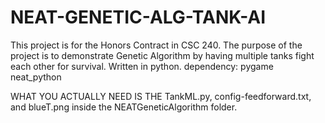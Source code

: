 # NEAT-GENETIC-ALG-TANK-AI
This project is for the Honors Contract in CSC 240. The purpose of the project is to demonstrate Genetic Algorithm by having multiple tanks fight each other for survival.
Written in python.
dependency:
pygame
neat_python

WHAT YOU ACTUALLY NEED IS THE TankML.py, config-feedforward.txt, and blueT.png inside the NEATGeneticAlgorithm folder. 

